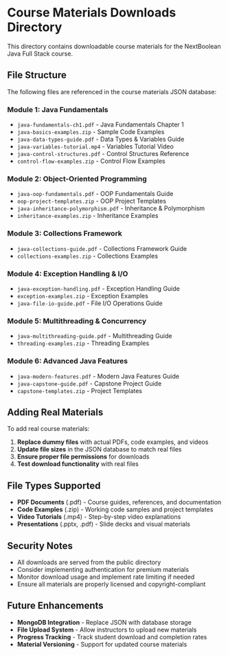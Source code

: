 # Course Materials Downloads Directory

This directory contains downloadable course materials for the NextBoolean Java Full Stack course.

## File Structure

The following files are referenced in the course materials JSON database:

### Module 1: Java Fundamentals
- `java-fundamentals-ch1.pdf` - Java Fundamentals Chapter 1
- `java-basics-examples.zip` - Sample Code Examples
- `java-data-types-guide.pdf` - Data Types & Variables Guide
- `java-variables-tutorial.mp4` - Variables Tutorial Video
- `java-control-structures.pdf` - Control Structures Reference
- `control-flow-examples.zip` - Control Flow Examples

### Module 2: Object-Oriented Programming
- `java-oop-fundamentals.pdf` - OOP Fundamentals Guide
- `oop-project-templates.zip` - OOP Project Templates
- `java-inheritance-polymorphism.pdf` - Inheritance & Polymorphism
- `inheritance-examples.zip` - Inheritance Examples

### Module 3: Collections Framework
- `java-collections-guide.pdf` - Collections Framework Guide
- `collections-examples.zip` - Collections Examples

### Module 4: Exception Handling & I/O
- `java-exception-handling.pdf` - Exception Handling Guide
- `exception-examples.zip` - Exception Examples
- `java-file-io-guide.pdf` - File I/O Operations Guide

### Module 5: Multithreading & Concurrency
- `java-multithreading-guide.pdf` - Multithreading Guide
- `threading-examples.zip` - Threading Examples

### Module 6: Advanced Java Features
- `java-modern-features.pdf` - Modern Java Features Guide
- `java-capstone-guide.pdf` - Capstone Project Guide
- `capstone-templates.zip` - Project Templates

## Adding Real Materials

To add real course materials:

1. **Replace dummy files** with actual PDFs, code examples, and videos
2. **Update file sizes** in the JSON database to match real files
3. **Ensure proper file permissions** for downloads
4. **Test download functionality** with real files

## File Types Supported

- **PDF Documents** (.pdf) - Course guides, references, and documentation
- **Code Examples** (.zip) - Working code samples and project templates
- **Video Tutorials** (.mp4) - Step-by-step video explanations
- **Presentations** (.pptx, .pdf) - Slide decks and visual materials

## Security Notes

- All downloads are served from the public directory
- Consider implementing authentication for premium materials
- Monitor download usage and implement rate limiting if needed
- Ensure all materials are properly licensed and copyright-compliant

## Future Enhancements

- **MongoDB Integration** - Replace JSON with database storage
- **File Upload System** - Allow instructors to upload new materials
- **Progress Tracking** - Track student download and completion rates
- **Material Versioning** - Support for updated course materials
